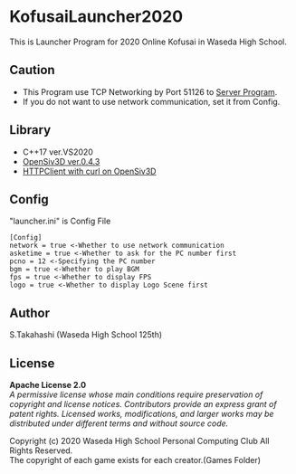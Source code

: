 # KofusaiLauncher2020
This is Launcher Program for 2020 Online Kofusai in Waseda High School.
## Caution
- This Program use TCP Networking by Port 51126 to [Server Program](https://github.com/tksnn/KofusaiTimer2020).<br>
- If you do not want to use network communication, set it from Config.
## Library
- C++17 ver.VS2020<br>
- [OpenSiv3D ver.0.4.3](https://github.com/Siv3D/OpenSiv3D)<br>
- [HTTPClient with curl on OpenSiv3D](https://github.com/Siv3D/OpenSiv3D/issues/482)<br>
## Config
"launcher.ini" is Config File
```
[Config]
network = true <-Whether to use network communication
asketime = true <-Whether to ask for the PC number first
pcno = 12 <-Specifying the PC number
bgm = true <-Whether to play BGM
fps = true <-Whether to display FPS
logo = true <-Whether to display Logo Scene first
```
## Author
S.Takahashi (Waseda High School 125th)
## License
**Apache License 2.0**<br>
*A permissive license whose main conditions require preservation of copyright and license notices. Contributors provide an express grant of patent rights. Licensed works, modifications, and larger works may be distributed under different terms and without source code.*

Copyright (c) 2020 Waseda High School Personal Computing Club All Rights Reserved.<br>
The copyright of each game exists for each creator.(Games Folder)
